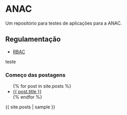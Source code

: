 # ANAC

Um repositório para testes de aplicações para a ANAC.

## Regulamentação ##

- [RBAC](docs/regulamentacao/RBAC001.md)

teste

### Começo das postagens ###

<ul>
  {% for post in site.posts %}
    <li>
      <a href="{{ post.url }}">{{ post.title }}</a>
    </li>
  {% endfor %}
</ul>

{{ site.posts | sample }}


